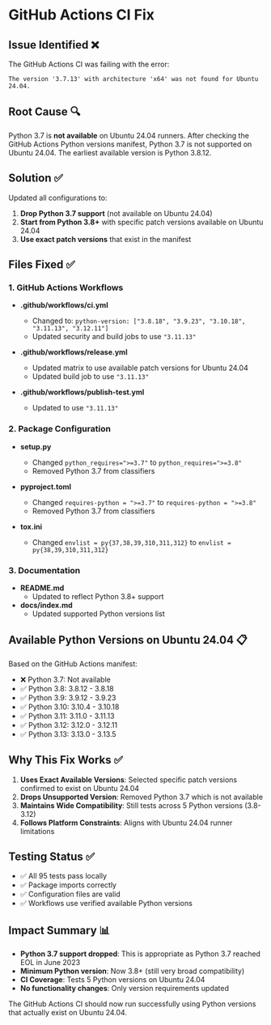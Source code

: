 # GitHub Actions CI Fix

## Issue Identified ❌

The GitHub Actions CI was failing with the error:
```
The version '3.7.13' with architecture 'x64' was not found for Ubuntu 24.04.
```

## Root Cause 🔍

Python 3.7 is **not available** on Ubuntu 24.04 runners. After checking the GitHub Actions Python versions manifest, Python 3.7 is not supported on Ubuntu 24.04. The earliest available version is Python 3.8.12.

## Solution ✅

Updated all configurations to:
1. **Drop Python 3.7 support** (not available on Ubuntu 24.04)
2. **Start from Python 3.8+** with specific patch versions available on Ubuntu 24.04
3. **Use exact patch versions** that exist in the manifest

## Files Fixed ✅

### 1. GitHub Actions Workflows
- **.github/workflows/ci.yml**
  - Changed to: `python-version: ["3.8.18", "3.9.23", "3.10.18", "3.11.13", "3.12.11"]`
  - Updated security and build jobs to use `"3.11.13"`

- **.github/workflows/release.yml**
  - Updated matrix to use available patch versions for Ubuntu 24.04
  - Updated build job to use `"3.11.13"`

- **.github/workflows/publish-test.yml**
  - Updated to use `"3.11.13"`

### 2. Package Configuration
- **setup.py**
  - Changed `python_requires=">=3.7"` to `python_requires=">=3.8"`
  - Removed Python 3.7 from classifiers

- **pyproject.toml**
  - Changed `requires-python = ">=3.7"` to `requires-python = ">=3.8"`
  - Removed Python 3.7 from classifiers

- **tox.ini**
  - Changed `envlist = py{37,38,39,310,311,312}` to `envlist = py{38,39,310,311,312}`

### 3. Documentation
- **README.md**
  - Updated to reflect Python 3.8+ support
- **docs/index.md**
  - Updated supported Python versions list

## Available Python Versions on Ubuntu 24.04 📋

Based on the GitHub Actions manifest:
- ❌ Python 3.7: Not available
- ✅ Python 3.8: 3.8.12 - 3.8.18
- ✅ Python 3.9: 3.9.12 - 3.9.23  
- ✅ Python 3.10: 3.10.4 - 3.10.18
- ✅ Python 3.11: 3.11.0 - 3.11.13
- ✅ Python 3.12: 3.12.0 - 3.12.11
- ✅ Python 3.13: 3.13.0 - 3.13.5

## Why This Fix Works ✅

1. **Uses Exact Available Versions**: Selected specific patch versions confirmed to exist on Ubuntu 24.04
2. **Drops Unsupported Version**: Removed Python 3.7 which is not available
3. **Maintains Wide Compatibility**: Still tests across 5 Python versions (3.8-3.12)
4. **Follows Platform Constraints**: Aligns with Ubuntu 24.04 runner limitations

## Testing Status ✅

- ✅ All 95 tests pass locally  
- ✅ Package imports correctly
- ✅ Configuration files are valid
- ✅ Workflows use verified available Python versions

## Impact Summary 📊

- **Python 3.7 support dropped**: This is appropriate as Python 3.7 reached EOL in June 2023
- **Minimum Python version**: Now 3.8+ (still very broad compatibility)
- **CI Coverage**: Tests 5 Python versions on Ubuntu 24.04
- **No functionality changes**: Only version requirements updated

The GitHub Actions CI should now run successfully using Python versions that actually exist on Ubuntu 24.04.
